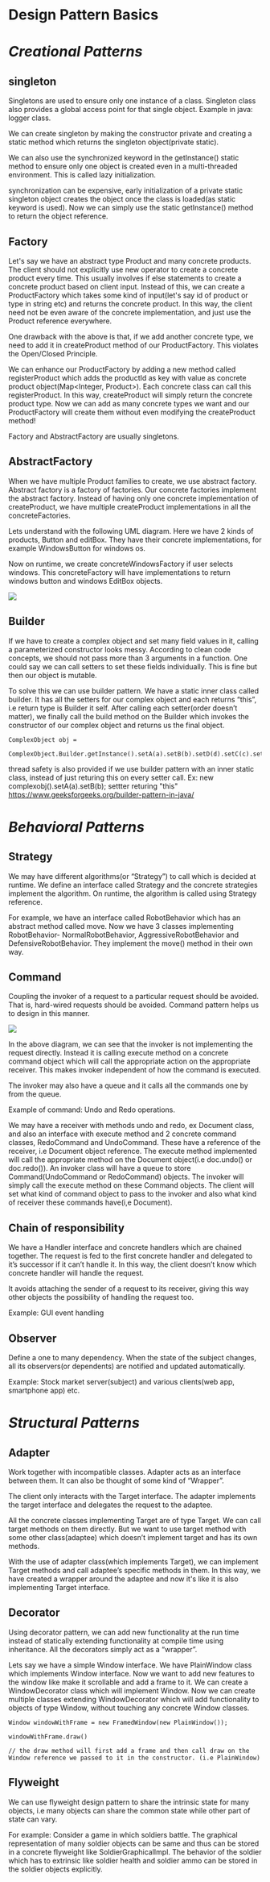 # Design Pattern Basics



# ***Creational Patterns***

## singleton




Singletons are used to ensure only one instance of a class. Singleton class also provides a global access point for that single object. Example in java: logger class.

We can create singleton by making the constructor private and creating a static method which returns the singleton object(private static).

  

We can also use the synchronized keyword in the getInstance() static method to ensure only one object is created even in a multi-threaded environment. This is called lazy initialization.

  

synchronization can be expensive, early initialization of a private static singleton object creates the object once the class is loaded(as static keyword is used). Now we can simply use the static getInstance() method to return the object reference.

  

## Factory

Let's say we have an abstract type Product and many concrete products. The client should not explicitly use new operator to create a concrete product every time. This usually involves if else statements to create a concrete product based on client input. Instead of this, we can create a ProductFactory which takes some kind of input(let's say id of product or type in string etc) and returns the concrete product. In this way, the client need not be even aware of the concrete implementation, and just use the Product reference everywhere.

  

One drawback with the above is that, if we add another concrete type, we need to add it in createProduct method of our ProductFactory. This violates the Open/Closed Principle.

  

We can enhance our ProductFactory by adding a new method called registerProduct which adds the productId as key with value as concrete product object(Map<Integer, Product>). Each concrete class can call this registerProduct. In this way, createProduct will simply return the concrete product type. Now we can add as many concrete types we want and our ProductFactory will create them without even modifying the createProduct method!

  

Factory and AbstractFactory are usually singletons.

  

## AbstractFactory

  

When we have multiple Product families to create, we use abstract factory. Abstract factory is a factory of factories. Our concrete factories implement the abstract factory. Instead of having only one concrete implementation of createProduct, we have multiple createProduct implementations in all the concreteFactories.

  

Lets understand with the following UML diagram. Here we have 2 kinds of products, Button and editBox. They have their concrete implementations, for example WindowsButton for windows os.

  

Now on runtime, we create concreteWindowsFactory if user selects windows. This concreteFactory will have implementations to return windows button and windows EditBox objects.

  

![](https://lh6.googleusercontent.com/moCsZfzibm3pVnHEq8RsnVH3xQoafQ119PMYQJKBP19YyyPfrl3StSXbdPE-UUXXGdCdLgeL9ucbbynjZe4ETPjMFuLdJmvVY2NuYHoH_3WqY3-4TVur7f6GXlCHNKwdMldIQ1gP)

  
  

## Builder


If we have to create a complex object and set many field values in it, calling a parameterized constructor looks messy. According to clean code concepts, we should not pass more than 3 arguments in a function. One could say we can call setters to set these fields individually. This is fine but then our object is mutable.

  

To solve this we can use builder pattern. We have a static inner class called builder. It has all the setters for our complex object and each returns “this”, i.e return type is Builder it self. After calling each setter(order doesn’t matter), we finally call the build method on the Builder which invokes the constructor of our complex object and returns us the final object.

  

    ComplexObject obj =
    
    ComplexObject.Builder.getInstance().setA(a).setB(b).setD(d).setC(c).setF(f).build();

  
thread safety is also provided if we use builder pattern with an inner static class, instead of just returing this on every setter call. Ex: new complexobj().setA(a).setB(b); settter returing "this"
https://www.geeksforgeeks.org/builder-pattern-in-java/

# ***Behavioral Patterns***

  

## Strategy

  

We may have different algorithms(or “Strategy”) to call which is decided at runtime. We define an interface called Strategy and the concrete strategies implement the algorithm. On runtime, the algorithm is called using Strategy reference.

  

For example, we have an interface called RobotBehavior which has an abstract method called move. Now we have 3 classes implementing RobotBehavior- NormalRobotBehavior, AggressiveRobotBehavior and DefensiveRobotBehavior. They implement the move() method in their own way.

  

## Command

Coupling the invoker of a request to a particular request should be avoided. That is, hard-wired requests should be avoided. Command pattern helps us to design in this manner.

  

![](https://lh6.googleusercontent.com/d4csQsIOqg7Ahd8eKEXJ3Uv-q-vgUCD25zdGfb4vXE62VD_b2m4kYXL3CCbVK1ZMr19jne9dGNVXfE1dDQCzn4M-f9OOvX8edhPDUHnkF55V0VaG0vbdv7lbObQMrClMJJA6sqM5)

  

In the above diagram, we can see that the invoker is not implementing the request directly. Instead it is calling execute method on a concrete command object which will call the appropriate action on the appropriate receiver. This makes invoker independent of how the command is executed.

  

The invoker may also have a queue and it calls all the commands one by from the queue.

  

Example of command: Undo and Redo operations.

  

We may have a receiver with methods undo and redo, ex Document class, and also an interface with execute method and 2 concrete command classes, RedoCommand and UndoCommand. These have a reference of the receiver, i.e Document object reference. The execute method implemented will call the appropriate method on the Document object(i.e doc.undo() or doc.redo()). An invoker class will have a queue to store Command(UndoCommand or RedoCommand) objects. The invoker will simply call the execute method on these Command objects. The client will set what kind of command object to pass to the invoker and also what kind of receiver these commands have(i,e Document).

  
  

## Chain of responsibility

We have a Handler interface and concrete handlers which are chained together. The request is fed to the first concrete handler and delegated to it’s successor if it can’t handle it. In this way, the client doesn’t know which concrete handler will handle the request.

  

It avoids attaching the sender of a request to its receiver, giving this way other objects the possibility of handling the request too.

  

Example: GUI event handling

  

## Observer

Define a one to many dependency. When the state of the subject changes, all its observers(or dependents) are notified and updated automatically.

  

Example: Stock market server(subject) and various clients(web app, smartphone app) etc.

  
  

# ***Structural Patterns***



## Adapter

  

Work together with incompatible classes. Adapter acts as an interface between them. It can also be thought of some kind of “Wrapper”.

  

The client only interacts with the Target interface. The adapter implements the target interface and delegates the request to the adaptee.

  

All the concrete classes implementing Target are of type Target. We can call target methods on them directly. But we want to use target method with some other class(adaptee) which doesn’t implement target and has its own methods.

  

With the use of adapter class(which implements Target), we can implement Target methods and call adaptee’s specific methods in them. In this way, we have created a wrapper around the adaptee and now it's like it is also implementing Target interface.

  

## Decorator


Using decorator pattern, we can add new functionality at the run time instead of statically extending functionality at compile time using inheritance. All the decorators simply act as a “wrapper”.

  

Lets say we have a simple Window interface. We have PlainWindow class which implements Window interface. Now we want to add new features to the window like make it scrollable and add a frame to it. We can create a WindowDecorator class which will implement Window. Now we can create multiple classes extending WindowDecorator which will add functionality to objects of type Window, without touching any concrete Window classes.

  

    Window windowWithFrame = new FramedWindow(new PlainWindow());
    
    windowWithFrame.draw()

    // the draw method will first add a frame and then call draw on the Window reference we passed to it in the constructor. (i.e PlainWindow)

  

## Flyweight


We can use flyweight design pattern to share the intrinsic state for many objects, i.e many objects can share the common state while other part of state can vary.

  

For example: Consider a game in which soldiers battle. The graphical representation of many soldier objects can be same and thus can be stored in a concrete flyweight like SoldierGraphicalImpl. The behavior of the soldier which has to extrinsic like soldier health and soldier ammo can be stored in the soldier objects explicitly.
